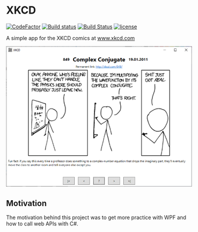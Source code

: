 # XKCD

[![CodeFactor](https://www.codefactor.io/repository/github/arminherling/xkcd/badge?style=plastic)](https://www.codefactor.io/repository/github/arminherling/xkcd) [![Build status](https://ci.appveyor.com/api/projects/status/m8jl7ijv5cscw2ty?svg=true)](https://ci.appveyor.com/project/arminherling/xkcd) [![Build Status](https://travis-ci.org/arminherling/xkcd.svg?branch=master)](https://travis-ci.org/arminherling/xkcd) [![license](https://img.shields.io/github/license/arminherling/xkcd.svg)](https://github.com/arminherling/xkcd/blob/master/LICENSE) 

A simple app for the XKCD comics at www.xkcd.com

<p align="center">
  <img src="./Screenshot/Example1.png">
</p>

## Motivation

The motivation behind this project was to get more practice with WPF and how to call web APIs with C#.
